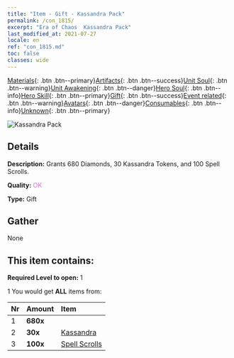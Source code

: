 ```yaml
---
title: "Item - Gift - Kassandra Pack"
permalink: /con_1815/
excerpt: "Era of Chaos  Kassandra Pack"
last_modified_at: 2021-07-27
locale: en
ref: "con_1815.md"
toc: false
classes: wide
---
```

 [Materials](/Items/){: .btn .btn--primary}[Artifacts](/Items/Artifacts/){: .btn .btn--success}[Unit Soul](/Items/UnitSoul/){: .btn .btn--warning}[Unit Awakening](/Items/UnitAwakening/){: .btn .btn--danger}[Hero Soul](/Items/HeroSoul/){: .btn .btn--info}[Hero Skill](/Items/HeroSkill/){: .btn .btn--primary}[Gift](/Items/Gift/){: .btn .btn--success}[Event related](/Items/Events/){: .btn .btn--warning}[Avatars](/Items/Avatars/){: .btn .btn--danger}[Consumables](/Items/Consumables/){: .btn .btn--info}[Unknown](/Items/Unknown/){: .btn .btn--primary}

 ![Kassandra Pack](/images/t/i_907437.png)

## Details
 **Description:** Grants 680 Diamonds, 30 Kassandra Tokens, and 100 Spell Scrolls.

 **Quality:** <span style="color: #DA70D6">OK</span>

 **Type:** Gift

## Gather

  None

## This item contains:

 **Required Level to open:** 1

 1 You would get **ALL** items  from:

  | Nr | Amount |     Item    |
  |:---|:-------|:------------|
  | 1 |  **680x** | <i class="fas fa-gem"/> |  | 
  | 2 |  **30x** | [Kassandra](/Items/her_399/) |  | 
  | 3 |  **100x** | [Spell Scrolls](/Items/con_694/) |  | 
